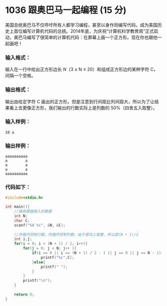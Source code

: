 # 1036 跟奥巴马一起编程 (15 分)
美国总统奥巴马不仅呼吁所有人都学习编程，甚至以身作则编写代码，成为美国历史上首位编写计算机代码的总统。2014年底，为庆祝“计算机科学教育周”正式启动，奥巴马编写了很简单的计算机代码：在屏幕上画一个正方形。现在你也跟他一起画吧！
### 输入格式：
输入在一行中给出正方形边长 $N$（3 ≤ N ≤ 20）和组成正方形边的某种字符 C，间隔一个空格。
### 输出格式：
输出由给定字符 C 画出的正方形。但是注意到行间距比列间距大，所以为了让结果看上去更像正方形，我们输出的行数实际上是列数的 50%（四舍五入取整）。
### 输入样例：
```
10 a
```
### 输出样例：
```
aaaaaaaaaa
a        a
a        a
a        a
aaaaaaaaaa
```
### 代码如下：
```c
#include<stdio.h>

int main(){
    //接收键盘输入的数据 
    int N;
    char C;
    scanf("%d %c", &N, &C);
    
    //外循环控制行数，内循环控制列数，由于是向上取整，所以是(N + 1)/2 
    int i,j;
    for(i = 0; i < (N + 1) / 2; i++){
        for(j = 0; j < N; j++ ){
            if(i == 0 || i == (N + 1) / 2 - 1 || j == 0 || j == N - 1){
                printf("%c",C);
            }else{
                printf(" ");
            }
        }
        printf("\n");
    }
    
    return 0;
} 
```